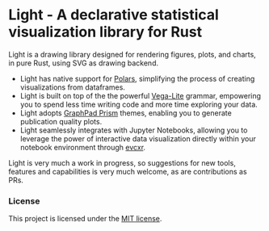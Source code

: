 # Light - A declarative statistical visualization library for Rust
Light is a drawing library designed for rendering figures, plots, and charts, in pure Rust, using SVG as drawing backend.
* Light has native support for [Polars](https://github.com/pola-rs/polars), simplifying the process of creating visualizations from dataframes.
* Light is built on top of the the powerful [Vega-Lite](https://altair-viz.github.io/) grammar, empowering you to spend less time writing code and more time exploring your data.
* Light adopts [GraphPad Prism](https://www.graphpad.com/scientific-software/prism/www.graphpad.com/scientific-software/prism/) themes, enabling you to generate publication quality plots.
* Light seamlessly integrates with Jupyter Notebooks, allowing you to leverage the power of interactive data visualization directly within your notebook environment through [evcxr](https://github.com/evcxr/evcxr).

Light is very much a work in progress, so suggestions for new tools, features and capabilities is very much welcome, as are contributions as PRs.

### License
This project is licensed under the [MIT license](https://github.com/wangjiawen2013/pypies/blob/main/LICENSE).
